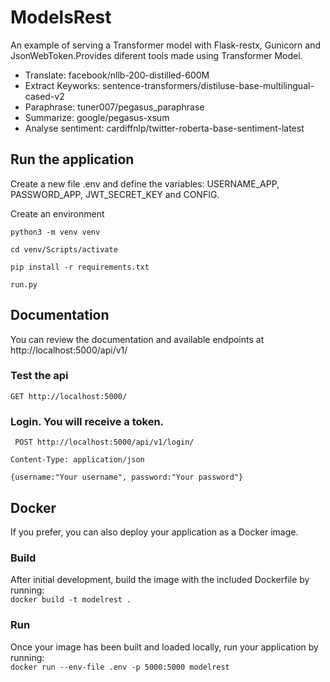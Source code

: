# ModelsRest

An example of serving a Transformer model with Flask-restx, Gunicorn and JsonWebToken.Provides diferent tools made using Transformer Model. <br>

- Translate: facebook/nllb-200-distilled-600M
- Extract Keyworks: sentence-transformers/distiluse-base-multilingual-cased-v2
- Paraphrase: tuner007/pegasus_paraphrase
- Summarize: google/pegasus-xsum
- Analyse sentiment: cardiffnlp/twitter-roberta-base-sentiment-latest

## Run the application

Create a new file .env and define the variables: USERNAME_APP, PASSWORD_APP, JWT_SECRET_KEY and CONFIG.

Create an environment

`python3 -m venv venv`

`cd venv/Scripts/activate`

`pip install -r requirements.txt`

`run.py`

## Documentation

You can review the documentation and available endpoints at http://localhost:5000/api/v1/

### Test the api

`GET http://localhost:5000/`

### Login. You will receive a token.

` POST http://localhost:5000/api/v1/login/`

`Content-Type: application/json`

`{username:"Your username", password:"Your password"}`

## Docker

If you prefer, you can also deploy your application as a Docker image.

### Build

After initial development, build the image with the included Dockerfile by running:<br>
`docker build -t modelrest .`

### Run

Once your image has been built and loaded locally, run your application by running:<br>
`docker run --env-file .env -p 5000:5000 modelrest`
